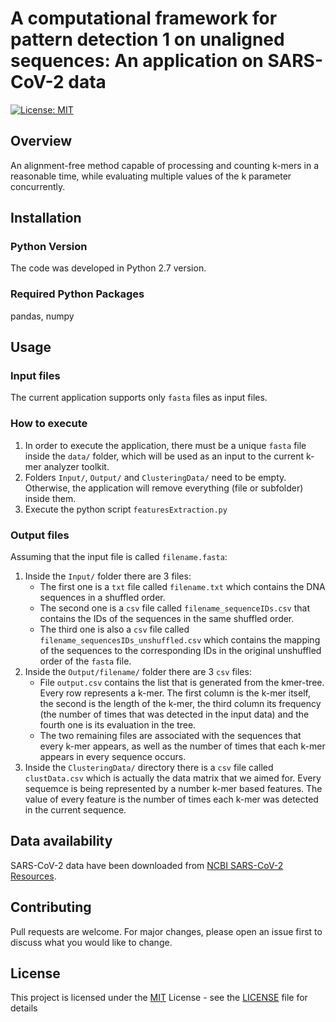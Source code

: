 # A computational framework for pattern detection 1 on unaligned sequences: An application on SARS-CoV-2 data
 [![License: MIT](https://img.shields.io/badge/License-MIT-yellow.svg)](https://opensource.org/licenses/MIT)

## Overview
An alignment-free method capable of processing and counting k-mers in a reasonable time, while evaluating multiple values of the k parameter concurrently.

## Installation

### Python Version
The code was developed in Python 2.7 version.

### Required Python Packages
pandas, numpy

## Usage

### Input files
The current application supports only `fasta` files as input files.

### How to execute
1. In order to execute the application, there must be a unique `fasta` file inside the `data/` folder, which will be used as an input to the current k-mer analyzer toolkit.
2. Folders `Input/`, `Output/` and `ClusteringData/` need to be empty. Otherwise, the application will remove everything (file or subfolder) inside them.
3. Execute the python script `featuresExtraction.py` 

### Output files
Assuming that the input file is called `filename.fasta`:

1. Inside the `Input/` folder there are 3 files:
   * The first one is a `txt` file called `filename.txt` which contains the DNA sequences in a shuffled order. 
   * The second one is a `csv` file called `filename_sequenceIDs.csv` that contains the IDs of the sequences in the same shuffled order. 
   * The third one is also a `csv` file called `filename_sequencesIDs_unshuffled.csv` which contains the mapping of the sequences to the corresponding IDs in the original unshuffled order of the `fasta` file.
2. Inside the `Output/filename/` folder there are 3 `csv` files: 
   * File `output.csv` contains the list that is generated from the kmer-tree. Every row represents a k-mer. The first column is the k-mer itself, the second is the length of the k-mer, the third column its frequency (the number of times that was detected in the input data) and the fourth one is its evaluation in the tree. 
   * The two remaining files are associated with the sequences that every k-mer appears, as well as the number of times that each k-mer appears in every sequence occurs.
3. Inside the `ClusteringData/` directory there is a `csv` file called `clustData.csv` which is actually the data matrix that we aimed for. Every sequemce is being represented by a number k-mer based features. The value of every feature is the number of times each k-mer was detected in the current sequence.

## Data availability 

SARS-CoV-2 data have been downloaded from [NCBI SARS-CoV-2 Resources](https://www.ncbi.nlm.nih.gov/sars-cov-2/).

## Contributing

Pull requests are welcome. For major changes, please open an issue first to discuss what you would like to change.

## License

This project is licensed under the [MIT](https://opensource.org/licenses/MIT) License - see the [LICENSE](LICENSE) file for details
